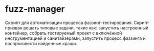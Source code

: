 # fuzz-manager
Скрипт для автоматизации процесса фаззинг-тестирования. Скрипт призван решать типовые задачи, такие как: запустить настроенный контейнер, собрать тестируемый проект с включённой инструментацией и санитайзерами, запустить процесс фаззинга и воспроизвести найденные краши.